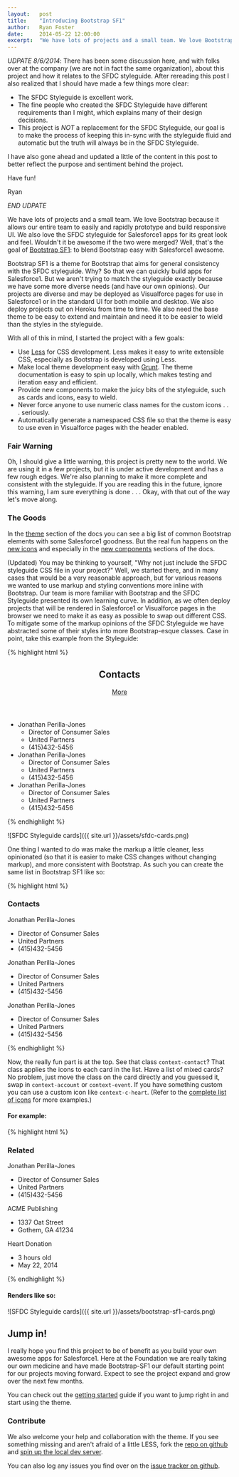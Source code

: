 ```yaml
---
layout:   post
title:    "Introducing Bootstrap SF1"
author:   Ryan Foster
date:     2014-05-22 12:00:00
excerpt:  "We have lots of projects and a small team. We love Bootstrap because it allows our entire team to easily and rapidly prototype and build responsive UI. We also love the SFDC styleguide for Salesforce1 apps for its great look and feel. Wouldn't it be awesome if the two were merged? Well, that's the goal of Bootstrap SF1: to blend Bootstrap easy with Salesforce1 awesome."
---
```

*UDPATE 8/6/2014*: There has been some discussion here, and with folks over at the company (we are not in fact the same organization), about this project and how it relates to the SFDC styleguide. After rereading this post I also realized that I should have made a few things more clear:

  * The SFDC Styleguide is excellent work.
  * The fine people who created the SFDC Styleguide have different requirements than I might, which explains many of their design decisions.
  * This project is *NOT* a replacement for the SFDC Styleguide, our goal is to make the process of keeping this in-sync with the styleguide fluid and automatic but the truth will always be in the SFDC Styleguide.

I have also gone ahead and updated a little of the content in this post to better reflect the purpose and sentiment behind the project.

Have fun!

Ryan

*END UDPATE*

We have lots of projects and a small team. We love Bootstrap because it allows our entire team to easily and rapidly prototype and build responsive UI. We also love the SFDC styleguide for Salesforce1 apps for its great look and feel. Wouldn't it be awesome if the two were merged? Well, that's the goal of [Bootstrap SF1](http://developer.salesforcefoundation.org/bootstrap-sf1/): to blend Bootstrap easy with Salesforce1 awesome.

Bootstrap SF1 is a theme for Bootstrap that aims for general consistency with the SFDC styleguide. Why? So that we can quickly build apps for Salesforce1. But we aren't trying to match the styleguide exactly because we have some more diverse needs (and have our own opinions). Our projects are diverse and may be deployed as Visualforce pages for use in Salesforce1 or in the standard UI for both mobile and desktop. We also deploy projects out on Heroku from time to time. We also need the base theme to be easy to extend and maintain and need it to be easier to wield than the styles in the styleguide.

With all of this in mind, I started the project with a few goals:

* Use [Less](http://lesscss.org) for CSS development. Less makes it easy to write extensible CSS, especially as Bootstrap is developed using Less.
* Make local theme development easy with [Grunt](http://gruntjs.com/). The theme documentation is easy to spin up locally, which makes testing and iteration easy and efficient.
* Provide new components to make the juicy bits of the styleguide, such as cards and icons, easy to wield.
* Never force anyone to use numeric class names for the custom icons . . . seriously.
* Automatically generate a namespaced CSS file so that the theme is easy to use even in Visualforce pages with the header enabled.

### Fair Warning

Oh, I should give a little warning, this project is pretty new to the world. We are using it in a few projects, but it is under active development and has a few rough edges. We're also planning to make it more complete and consistent with the styleguide. If you are reading this in the future, ignore this warning, I am sure everything is done . . . Okay, with that out of the way let's move along.

### The Goods

In the [theme](http://developer.salesforcefoundation.org/bootstrap-sf1/pages/theme.html) section of the docs you can see a big list of common Bootstrap elements with some Salesforce1 goodness. But the real fun happens on the [new icons](http://developer.salesforcefoundation.org/bootstrap-sf1/pages/icons.html) and especially in the [new components](http://developer.salesforcefoundation.org/bootstrap-sf1/pages/new.html) sections of the docs.

(Updated) You may be thinking to yourself, "Why not just include the SFDC styleguide CSS file in your project?" Well, we started there, and in many cases that would be a very reasonable approach, but for various reasons we wanted to use markup and styling conventions more inline with Bootstrap. Our team is more familiar with Bootstrap and the SFDC Styleguide presented its own learning curve. In addition, as we often deploy projects that will be rendered in Salesforce1 or Visualforce pages in the browser we need to make it as easy as possible to swap out different CSS. To mitigate some of the markup opinions of the SFDC Styleguide we have abstracted some of their styles into more Bootstrap-esque classes. Case in point, take this example from the Styleguide:

{% highlight html %}
<article class="mam bg-1 border border--3 brm">
  <header class="clear pam border-bottom border--5">
    <h1 class="fl man fw-normal f5 text-color-1">Contacts</h1>
    <a href="javascript:void(0)" title="More" class="fr">
      <span class="fl f5 text-color-1">More</span>
      <span class="lh-16 fl mls f6 text-color-3 icon-utility-right"></span>
    </a>
  </header>
  <ul class="man pan list-plain">
    <li class="pam border-bottom border--5">
      <div class="mbs flag flag--rev">
        <div class="flag--body">
          <span class="f3 text-color-1 fw-semibold">Jonathan Perilla-Jones</span>
        </div>
        <div class="flag--image prm">
                        <div class="icon icon--contact brs bgs-100 a-mid sq-30"></div>
        </div>
      </div>
      <ul class="list-plain man pan">
        <li class="f5 text-color-2">Director of Consumer Sales</li>
        <li class="f5 text-color-2">United Partners</li>
        <li class="f5 text-color-2">(415)432-5456</li>
      </ul>
    </li>
    <li class="pam border-bottom border--5">
      <div class="mbs flag flag--rev">
        <div class="flag--body">
          <span class="f3 text-color-1 fw-semibold">Jonathan Perilla-Jones</span>
        </div>
        <div class="flag--image prm">
                        <div class="icon icon--contact brs bgs-100 a-mid sq-30"></div>
        </div>
      </div>
      <ul class="list-plain man pan">
        <li class="f5 text-color-2">Director of Consumer Sales</li>
        <li class="f5 text-color-2">United Partners</li>
        <li class="f5 text-color-2">(415)432-5456</li>
      </ul>
    </li>
    <li class="pam">
      <div class="mbs flag flag--rev">
        <div class="flag--body">
          <span class="f3 text-color-1 fw-semibold">Jonathan Perilla-Jones</span>
        </div>
        <div class="flag--image prm">
                        <div class="icon icon--contact brs bgs-100 a-mid sq-30"></div>
        </div>
      </div>
      <ul class="list-plain man pan">
        <li class="f5 text-color-2">Director of Consumer Sales</li>
        <li class="f5 text-color-2">United Partners</li>
        <li class="f5 text-color-2">(415)432-5456</li>
      </ul>
    </li>
  </ul>
</article>
{% endhighlight %}

![SFDC Styleguide cards]({{ site.url }}/assets/sfdc-cards.png)

One thing I wanted to do was make the markup a little cleaner, less opinionated (so that it is easier to make CSS changes without changing markup), and more consistent with Bootstrap. As such you can create the same list in Bootstrap SF1 like so: 

{% highlight html %}
<div class="card-list context-contact">
  <div class="card-list-heading">
    <h3>Contacts</h3>
  </div>
  <div class="card">
    <div class="card-heading">
      Jonathan Perilla-Jones
    </div>
    <ul class="card-detail">
      <li>Director of Consumer Sales</li>
      <li>United Partners</li>
      <li>(415)432-5456</li>
    </ul>
  </div> <!-- end card -->
  <div class="card">
    <div class="card-heading">
      Jonathan Perilla-Jones
    </div>
    <ul class="card-detail">
      <li>Director of Consumer Sales</li>
      <li>United Partners</li>
      <li>(415)432-5456</li>
    </ul>
  </div> <!-- end card -->
  <div class="card">
    <div class="card-heading">
      Jonathan Perilla-Jones
    </div>
    <ul class="card-detail">
      <li>Director of Consumer Sales</li>
      <li>United Partners</li>
      <li>(415)432-5456</li>
    </ul>
  </div> <!-- end card -->
</div>
{% endhighlight %}

Now, the really fun part is at the top. See that class `context-contact`? That class applies the icons to each card in the list. Have a list of mixed cards? No problem, just move the class on the card directly and you guessed it, swap in `context-account` or `context-event`. If you have something custom you can use a custom icon like `context-c-heart`. (Refer to the [complete list of icons](http://developer.salesforcefoundation.org/bootstrap-sf1/pages/icons.html) for more examples.)

#### For example:

{% highlight html %}
<div class="card-list">
  <div class="card-list-heading">
    <h3>Related</h3>
  </div>
  <div class="card context-contact">
    <div class="card-heading">
      Jonathan Perilla-Jones
    </div>
    <ul class="card-detail">
      <li>Director of Consumer Sales</li>
      <li>United Partners</li>
      <li>(415)432-5456</li>
    </ul>
  </div> 
  <div class="card context-account">
    <div class="card-heading">
      ACME Publishing
    </div>
    <ul class="card-detail">
      <li>1337 Oat Street</li>
      <li>Gothem, GA 41234</li>
    </ul>
  </div>
  <div class="card context-c-heart">
    <div class="card-heading">
      Heart Donation
    </div>
    <ul class="card-detail">
      <li>3 hours old</li>
      <li>May 22, 2014</li>
    </ul>
  </div>
</div>
{% endhighlight %}

#### Renders like so:

![SFDC Styleguide cards]({{ site.url }}/assets/bootstrap-sf1-cards.png)

## Jump in!

I really hope you find this project to be of benefit as you build your own awesome apps for Salesforce1. Here at the Foundation we are really taking our own medicine and have made Bootstrap-SF1 our default starting point for our projects moving forward. Expect to see the project expand and grow over the next few months.

You can check out the [getting started](http://developer.salesforcefoundation.org/bootstrap-sf1/index.html#getting-started) guide if you want to jump right in and start using the theme.

### Contribute

We also welcome your help and collaboration with the theme. If you see something missing and aren't afraid of a little LESS, fork the [repo on github](https://github.com/SalesforceFoundation/bootstrap-sf1) and [spin up the local dev server](http://developer.salesforcefoundation.org/bootstrap-sf1/index.html#development).

You can also log any issues you find over on the [issue tracker on github](https://github.com/SalesforceFoundation/bootstrap-sf1/issues).
